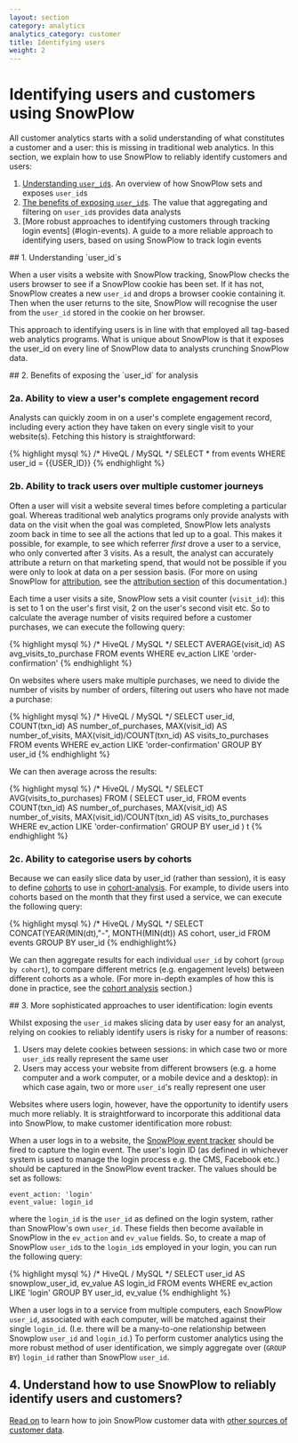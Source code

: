 ```yaml
---
layout: section
category: analytics
analytics_category: customer
title: Identifying users
weight: 2
---
```


# Identifying users and customers using SnowPlow

All customer analytics starts with a solid understanding of what constitutes a customer and a user: this is missing in traditional web analytics. In this section, we explain how to use SnowPlow to reliably identify customers and users:

1. [Understanding `user_id`s](#user_id). An overview of how SnowPlow sets and exposes `user_id`s
2. [The benefits of exposing `user_id`s](#benefits_of_user_id). The value that aggregating and filtering on `user_id`s provides data analysts
3. [More robust approaches to identifying customers through tracking login events] (#login-events). A guide to a more reliable approach to identifying users, based on using SnowPlow to track login events


<a name="user_id" />
## 1. Understanding `user_id`s

When a user visits a website with SnowPlow tracking, SnowPlow checks the users browser to see if a SnowPlow cookie has been set. If it has not, SnowPlow creates a new `user_id` and drops a browser cookie containing it. Then when the user returns to the site, SnowPlow will recognise the user from the `user_id` stored in the cookie on her browser.

This approach to identifying users is in line with that employed all tag-based web analytics programs. What is unique about SnowPlow is that it exposes the user_id on every line of SnowPlow data to analysts crunching SnowPlow data. 

<a name="benefits_of_user_id" />
## 2. Benefits of exposing the `user_id` for analysis

### 2a. Ability to view a user's complete engagement record

Analysts can quickly zoom in on a user's complete engagement record, including every action they have taken on every single visit to your website(s). Fetching this history is straightforward:

{% highlight mysql %}
/* HiveQL / MySQL */
SELECT * from events
WHERE user_id = {{USER_ID}}
{% endhighlight %}

### 2b. Ability to track users over multiple customer journeys

Often a user will visit a website several times before completing a particular goal. Whereas traditional web analytics programs only provide analysts with data on the visit when the goal was completed, SnowPlow lets analysts zoom back in time to see all the actions that led up to a goal. This makes it possible, for example, to see which referrer *first* drove a user to a service, who only converted after 3 visits. As a result, the analyst can accurately attribute a return on that marketing spend, that would not be possible if you were only to look at data on a per session basis. (For more on using SnowPlow for [attribution][attribution], see the [attribution section][attribution] of this documentation.)

Each time a user visits a site, SnowPlow sets a visit counter (`visit_id`): this is set to 1 on the user's first visit, 2 on the user's second visit etc. So to calculate the average number of visits required before a customer purchases, we can execute the following query:

{% highlight mysql %}
/* HiveQL / MySQL */
SELECT 
AVERAGE(visit_id) AS avg_visits_to_purchase
FROM events
WHERE ev_action LIKE 'order-confirmation'
{% endhighlight %}

On websites where users make multiple purchases, we need to divide the number of visits by number of orders, filtering out users who have not made a purchase: 

{% highlight mysql %}
/* HiveQL / MySQL */
SELECT user_id,
COUNT(txn_id) AS number_of_purchases,
MAX(visit_id) AS number_of_visits,
MAX(visit_id)/COUNT(txn_id) AS visits_to_purchases
FROM events 
WHERE ev_action LIKE 'order-confirmation'
GROUP BY user_id
{% endhighlight %}

We can then average across the results:

{% highlight mysql %}
/* HiveQL / MySQL */
SELECT
AVG(visits_to_purchases)
FROM (
	SELECT user_id,
	FROM events 
	COUNT(txn_id) AS number_of_purchases,
	MAX(visit_id) AS number_of_visits,
	MAX(visit_id)/COUNT(txn_id) AS visits_to_purchases
	WHERE ev_action LIKE 'order-confirmation'
	GROUP BY user_id
) t
{% endhighlight %}


### 2c. Ability to categorise users by cohorts

Because we can easily slice data by user_id (rather than session), it is easy to define [cohorts][cohort-analysis] to use in [cohort-analysis][cohort-analysis]. For example, to divide users into cohorts based on the month that they first used a service, we can execute the following query:

{% highlight mysql %}
/* HiveQL / MySQL */
SELECT
CONCAT(YEAR(MIN(dt),"-", MONTH(MIN(dt)) AS cohort,
user_id
FROM events
GROUP BY user_id
{% endhighlight%}

We can then aggregate results for each individual `user_id` by cohort (`group by cohort`), to compare different metrics (e.g. engagement levels) between different cohorts as a whole. (For more in-depth examples of how this is done in practice, see the [cohort analysis][cohort-analysis] section.)

<a name="login-events" />
## 3. More sophisticated approaches to user identification: login events

Whilst exposing the `user_id` makes slicing data by user easy for an analyst, relying on cookies to reliably identify users is risky for a number of reasons:

1. Users may delete cookies between sessions: in which case two or more `user_id`s really represent the same user
2. Users may access your website from different browsers (e.g. a home computer and a work computer, or a mobile device and a desktop): in which case again, two or more `user_id`'s really represent one user

Websites where users login, however, have the opportunity to identify users much more reliably. It is straightforward to incorporate this additional data into SnowPlow, to make customer identification more robust:

When a user logs in to a website, the [SnowPlow event tracker][event-tracking] should be fired to capture the login event. The user's login ID (as defined in whichever system is used to manage the login process e.g. the CMS, Facebook etc.) should be captured in the SnowPlow event tracker. The values should be set as follows:

	event_action: 'login'
	event_value: login_id

where the `login_id` is the `user_id` as defined on the login system, rather than SnowPlow's own `user_id`. These fields then become available in SnowPlow in the `ev_action` and `ev_value` fields. So, to create a map of SnowPlow `user_id`s to the `login_id`s employed in your login, you can run the following query:

{% highlight mysql %}
/* HiveQL / MySQL */
SELECT
user_id AS snowplow_user_id,
ev_value AS login_id
FROM events
WHERE ev_action LIKE 'login'
GROUP BY user_id, ev_value
{% endhighlight %}

When a user logs in to a service from multiple computers, each SnowPlow `user_id`, associated with each computer, will be matched against their single `login_id`. (I.e. there will be a many-to-one relationship between Snowplow `user_id` and `login_id`.) To perform customer analytics using the more robust method of user identification, we simply aggregate over (`GROUP BY`) `login_id` rather than SnowPlow `user_id`.

## 4. Understand how to use SnowPlow to reliably identify users and customers?

[Read on][join-customer-data] to learn how to join SnowPlow customer data with [other sources of customer data][join-customer-data].

[cohort-analysis]: /analytics/customer-analytics/cohort-analysis.html
[event-tracking]: https://github.com/snowplow/snowplow/wiki/Integrating-SnowPlow-into-your-website#wiki-events
[join-customer-data]: /analytics/customer-analytics/joining-customer-data.html
[attribution]: /analytics/customer-analytics/attributino.html